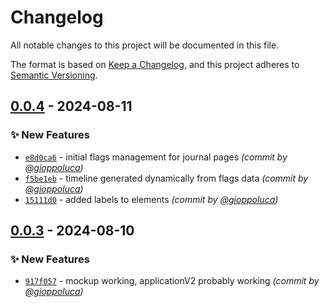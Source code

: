 # Changelog
All notable changes to this project will be documented in this file.

The format is based on [Keep a Changelog](https://keepachangelog.com/en/1.0.0/),
and this project adheres to [Semantic Versioning](https://semver.org/spec/v2.0.0.html).

## [0.0.4] - 2024-08-11
### :sparkles: New Features
- [`e8d0ca6`](https://github.com/gioppoluca/gl-timeline/commit/e8d0ca65aac725803368ec8eaf06c13e77dc4553) - initial flags management for journal pages *(commit by [@gioppoluca](https://github.com/gioppoluca))*
- [`f5be1eb`](https://github.com/gioppoluca/gl-timeline/commit/f5be1eb4dc9d7077449449796d1acccc576b641e) - timeline generated dynamically from flags data *(commit by [@gioppoluca](https://github.com/gioppoluca))*
- [`15111d0`](https://github.com/gioppoluca/gl-timeline/commit/15111d058230a598d79386b2a0a27d1e97560d22) - added labels to elements *(commit by [@gioppoluca](https://github.com/gioppoluca))*


## [0.0.3] - 2024-08-10
### :sparkles: New Features
- [`917f057`](https://github.com/gioppoluca/gl-timeline/commit/917f0577ae57d58a17d0d96a0748c701b2d63838) - mockup working, applicationV2 probably working *(commit by [@gioppoluca](https://github.com/gioppoluca))*

[0.0.3]: https://github.com/gioppoluca/gl-timeline/compare/0.0.2...0.0.3
[0.0.4]: https://github.com/gioppoluca/gl-timeline/compare/0.0.3...0.0.4
